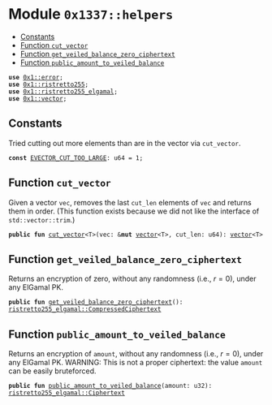 <a name="0x1337_helpers"></a>

# Module `0x1337::helpers`

- [Constants](#@Constants_0)
- [Function `cut_vector`](#0x1337_helpers_cut_vector)
- [Function `get_veiled_balance_zero_ciphertext`](#0x1337_helpers_get_veiled_balance_zero_ciphertext)
- [Function `public_amount_to_veiled_balance`](#0x1337_helpers_public_amount_to_veiled_balance)

<pre><code><b>use</b> <a href="../../../framework/aptos-framework/../aptos-stdlib/../move-stdlib/doc/error.md#0x1_error">0x1::error</a>;
<b>use</b> <a href="../../../framework/aptos-framework/../aptos-stdlib/doc/ristretto255.md#0x1_ristretto255">0x1::ristretto255</a>;
<b>use</b> <a href="">0x1::ristretto255_elgamal</a>;
<b>use</b> <a href="../../../framework/aptos-framework/../aptos-stdlib/../move-stdlib/doc/vector.md#0x1_vector">0x1::vector</a>;
</code></pre>

<a name="@Constants_0"></a>

## Constants

<a name="0x1337_helpers_EVECTOR_CUT_TOO_LARGE"></a>

Tried cutting out more elements than are in the vector via <code>cut_vector</code>.

<pre><code><b>const</b> <a href="helpers.md#0x1337_helpers_EVECTOR_CUT_TOO_LARGE">EVECTOR_CUT_TOO_LARGE</a>: u64 = 1;
</code></pre>

<a name="0x1337_helpers_cut_vector"></a>

## Function `cut_vector`

Given a vector <code>vec</code>, removes the last <code>cut_len</code> elements of <code>vec</code> and returns them in order. (This function
exists because we did not like the interface of <code>std::vector::trim</code>.)

<pre><code><b>public</b> <b>fun</b> <a href="helpers.md#0x1337_helpers_cut_vector">cut_vector</a>&lt;T&gt;(vec: &<b>mut</b> <a href="../../../framework/aptos-framework/../aptos-stdlib/../move-stdlib/doc/vector.md#0x1_vector">vector</a>&lt;T&gt;, cut_len: u64): <a href="../../../framework/aptos-framework/../aptos-stdlib/../move-stdlib/doc/vector.md#0x1_vector">vector</a>&lt;T&gt;
</code></pre>

<a name="0x1337_helpers_get_veiled_balance_zero_ciphertext"></a>

## Function `get_veiled_balance_zero_ciphertext`

Returns an encryption of zero, without any randomness (i.e., $r=0$), under any ElGamal PK.

<pre><code><b>public</b> <b>fun</b> <a href="helpers.md#0x1337_helpers_get_veiled_balance_zero_ciphertext">get_veiled_balance_zero_ciphertext</a>(): <a href="_CompressedCiphertext">ristretto255_elgamal::CompressedCiphertext</a>
</code></pre>

<a name="0x1337_helpers_public_amount_to_veiled_balance"></a>

## Function `public_amount_to_veiled_balance`

Returns an encryption of <code>amount</code>, without any randomness (i.e., $r=0$), under any ElGamal PK.
WARNING: This is not a proper ciphertext: the value <code>amount</code> can be easily bruteforced.

<pre><code><b>public</b> <b>fun</b> <a href="helpers.md#0x1337_helpers_public_amount_to_veiled_balance">public_amount_to_veiled_balance</a>(amount: u32): <a href="_Ciphertext">ristretto255_elgamal::Ciphertext</a>
</code></pre>
